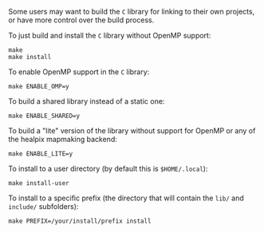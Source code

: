 Some users may want to build the `C` library for linking to their own projects,
or have more control over the build process.

To just build and install the `C` library without OpenMP support:

```
make
make install
```

To enable OpenMP support in the `C` library:

```
make ENABLE_OMP=y
```

To build a shared library instead of a static one:

```
make ENABLE_SHARED=y
```

To build a "lite" version of the library without support for OpenMP or any of the healpix mapmaking backend:

```
make ENABLE_LITE=y
```

To install to a user directory (by default this is `$HOME/.local`):

```
make install-user
```

To install to a specific prefix (the directory that will contain the `lib/`
and `include/` subfolders):

```
make PREFIX=/your/install/prefix install
```

